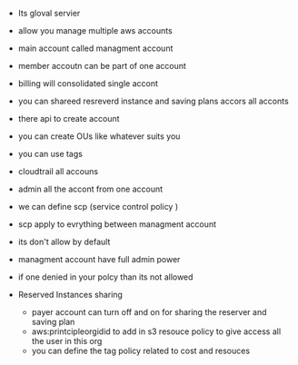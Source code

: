 

- Its gloval servier
- allow you manage multiple aws accounts
- main account called managment account
- member accoutn can be part of one account
- billing will consolidated single accont
- you can shareed resreverd instance and saving plans accors all acconts
- there api to create account
- you can create OUs like whatever suits you
- you can use tags
- cloudtrail all accouns
- admin all the accont from one account
- we can define scp (service control policy )
- scp apply to evrything between managment account
- its don't allow by default
- managment account have full admin power
- if one denied in your polcy than its not allowed

- Reserved Instances sharing
    - payer account can turn off and on for sharing the reserver and saving plan
    - aws:printcipleorgidid to add in s3 resouce policy to give access all the user in this org
    - you can define the tag policy related to cost and resouces
    